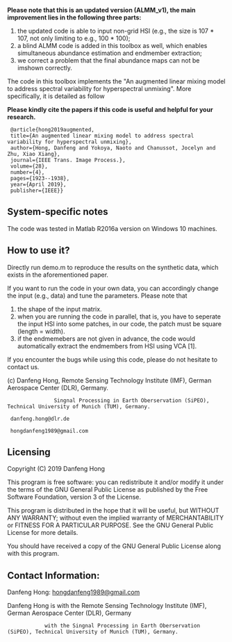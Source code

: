 **Please note that this is an updated version (ALMM_v1), the main improvement lies in the following three parts:**

1) the updated code is able to input non-grid HSI (e.g., the size is 107 * 107, not only limiting to e.g., 100 * 100);
2) a blind ALMM code is added in this toolbox as well, which enables simultaneous abundance estimation and endmember extraction;
3) we correct a problem that the final abundance maps can not be imshown correctly.


The code in this toolbox implements the "An augmented linear mixing model to address spectral variability for hyperspectral unmixing".
More specifically, it is detailed as follow



**Please kindly cite the papers if this code is useful and helpful for your research.**

     @article{hong2019augmented,
     title={An augmented linear mixing model to address spectral variability for hyperspectral unmixing},
     author={Hong, Danfeng and Yokoya, Naoto and Chanussot, Jocelyn and Zhu, Xiao Xiang},
     journal={IEEE Trans. Image Process.},
     volume={28},
     number={4},
     pages={1923--1938},
     year={April 2019},
     publisher={IEEE}}


System-specific notes
---------------------
The code was tested in Matlab R2016a version on Windows 10 machines.

How to use it?
---------------------

Directly run demo.m to reproduce the results on the synthetic data, which exists in the aforementioned paper.

If you want to run the code in your own data, you can accordingly change the input (e.g., data) and tune the parameters.
Please note that 
1) the shape of the input matrix.
2) when you are running the code in parallel, that is, you have to seperate the input HSI into some patches,
in our code, the patch must be square (length = width).
3) if the endmemebers are not given in advance, the code would automatically extract the endmembers from HSI using VCA [1].

If you encounter the bugs while using this code, please do not hesitate to contact us.
 
 (c) Danfeng Hong, Remote Sensing Technology Institute (IMF), German Aerospace Center (DLR), Germany.
 
                   Singnal Processing in Earth Oberservation (SiPEO), Technical University of Munich (TUM), Germany. 
                   
     danfeng.hong@dlr.de
     
     hongdanfeng1989@gmail.com

Licensing
---------

Copyright (C) 2019 Danfeng Hong

This program is free software: you can redistribute it and/or modify it under the terms of the GNU General Public License as published by the Free Software Foundation, version 3 of the License.

This program is distributed in the hope that it will be useful, but WITHOUT ANY WARRANTY; without even the implied warranty of MERCHANTABILITY or FITNESS FOR A PARTICULAR PURPOSE. See the GNU General Public License for more details.

You should have received a copy of the GNU General Public License along with this program.

Contact Information:
--------------------

Danfeng Hong: hongdanfeng1989@gmail.com

Danfeng Hong is with the Remote Sensing Technology Institute (IMF), German Aerospace Center (DLR), Germany

                with the Singnal Processing in Earth Oberservation (SiPEO), Technical University of Munich (TUM), Germany. 

